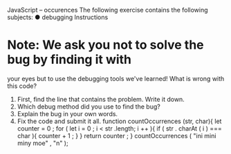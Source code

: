 JavaScript – occurences
The following exercise contains the following subjects:
● debugging
Instructions

# Note: We ask you not to solve the bug by finding it with

your eyes but to use the debugging tools we've learned!
What is wrong with this code?

1. First, find the line that contains the problem. Write it down.
2. Which debug method did you use to find the bug?
3. Explain the bug in your own words.
4. Fix the code and submit it all.
   function countOccurrences (str, char){
   let counter = 0 ;
   for ( let i = 0 ; i < str .length; i ++ ){
   if ( str . charAt ( i ) === char ){
   counter + 1 ;
   }
   } return counter ;
   }
   countOccurrences ( "ini mini miny moe" , "n" );

